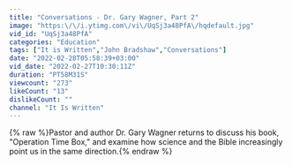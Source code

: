 ```yaml
---
title: "Conversations - Dr. Gary Wagner, Part 2"
image: "https:\/\/i.ytimg.com\/vi\/UqSj3a48PfA\/hqdefault.jpg"
vid_id: "UqSj3a48PfA"
categories: "Education"
tags: ["It is Written","John Bradshaw","Conversations"]
date: "2022-02-28T05:58:39+03:00"
vid_date: "2022-02-27T10:30:11Z"
duration: "PT58M31S"
viewcount: "273"
likeCount: "13"
dislikeCount: ""
channel: "It Is Written"
---
```

{% raw %}Pastor and author Dr. Gary Wagner returns to discuss his book, &quot;Operation Time Box,&quot; and examine how science and the Bible increasingly point us in the same direction.{% endraw %}
